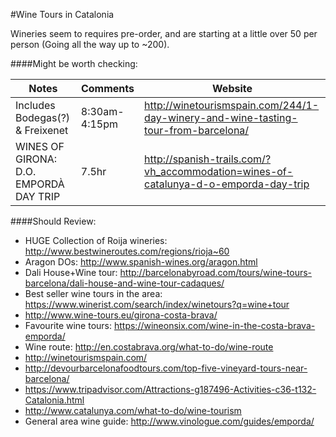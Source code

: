 #Wine Tours in Catalonia

Wineries seem to requires pre-order, and are starting at a little over 50 per person (Going all the way up to ~200).


####Might be worth checking:

| Notes | Comments | Website |
|---|---|---|
| Includes Bodegas(?) & Freixenet | 8:30am-4:15pm | http://winetourismspain.com/244/1-day-winery-and-wine-tasting-tour-from-barcelona/ |
| WINES OF GIRONA: D.O. EMPORDÀ DAY TRIP | 7.5hr | http://spanish-trails.com/?vh_accommodation=wines-of-catalunya-d-o-emporda-day-trip |

####Should Review:

- HUGE Collection of Roija wineries: http://www.bestwineroutes.com/regions/rioja~60
- Aragon DOs: http://www.spanish-wines.org/aragon.html
- Dali House+Wine tour: http://barcelonabyroad.com/tours/wine-tours-barcelona/dali-house-and-wine-tour-cadaques/
- Best seller wine tours in the area: https://www.winerist.com/search/index/winetours?q=wine+tour
- http://www.wine-tours.eu/girona-costa-brava/
- Favourite wine tours: https://wineonsix.com/wine-in-the-costa-brava-emporda/
- Wine route: http://en.costabrava.org/what-to-do/wine-route
- http://winetourismspain.com/
- http://devourbarcelonafoodtours.com/top-five-vineyard-tours-near-barcelona/
- https://www.tripadvisor.com/Attractions-g187496-Activities-c36-t132-Catalonia.html
- http://www.catalunya.com/what-to-do/wine-tourism
- General area wine guide: http://www.vinologue.com/guides/emporda/
